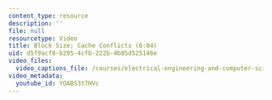 ```yaml
---
content_type: resource
description: ''
file: null
resourcetype: Video
title: Block Size; Cache Conflicts (6:04)
uid: d5f9acf8-b295-4cfb-222b-4b85d525146e
video_files:
  video_captions_file: /courses/electrical-engineering-and-computer-science/6-004-computation-structures-spring-2017/c14/c14s2/c14s2v8/block-size-cache-conflicts-6-04-/YOABS3tTHVc.vtt
video_metadata:
  youtube_id: YOABS3tTHVc
---
```

